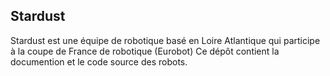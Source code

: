 ## Stardust

Stardust est une équipe de robotique basé en Loire Atlantique qui participe à la coupe de France de robotique (Eurobot)
Ce dépôt contient la documention et le code source des robots.
